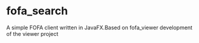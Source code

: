 # fofa_search
 A simple FOFA client written in JavaFX.Based on fofa_viewer development of the viewer project

